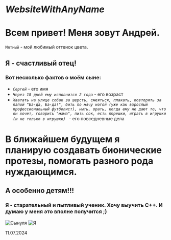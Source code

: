 # _WebsiteWithAnyName_

# Всем привет! Меня зовут Андрей.
`Мятный` - мой любимый оттенок цвета.

## Я - счастливый отец!

### Вот несколько фактов о моём сыне:
* *`Сергей`* - его имя
* *`Через 18 дней ему исполнится 2 года`* - его возраст
* *`Хватать на улице собак за шерсть, смеяться, плакать, повторять за папой "Ба-да, Ба-да!", бить по мячу ногой (уже как взрослый профессиональный футболист), ныть, орать, когда ему не дают то, что он хочет, говорить "мама", пить сок, есть пюрешки, играть в игрушки (и не только в игрушки) `* - его повседневные дела


# В ближайшем будущем я планирую создавать бионические протезы, помогать разного рода нуждающимся.

## А особенно детям!!!


### Я - старательный и пытливый ученик. Хочу выучить С++. И думаю у меня это вполне получится ;)

![Сынуля](YaPapa/Сынуля2.jpg)
![Я](YaPapa/night_run.jpg)


11.07.2024
